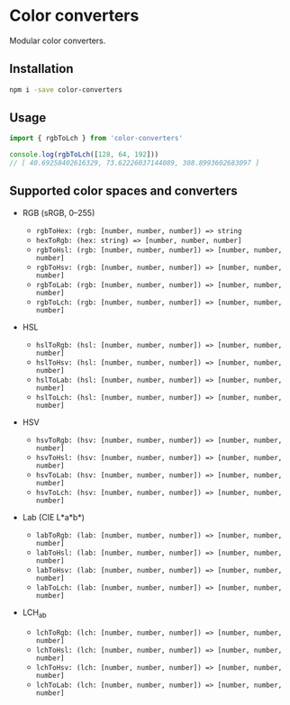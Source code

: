 # Color converters

Modular color converters.

## Installation

```bash
npm i -save color-converters
```

## Usage

```js
import { rgbToLch } from 'color-converters'

console.log(rgbToLch([128, 64, 192]))
// [ 40.69258402616329, 73.62226037144089, 308.8993602683097 ]
```

## Supported color spaces and converters

* RGB (sRGB, 0–255)

  * `rgbToHex: (rgb: [number, number, number]) => string`
  * `hexToRgb: (hex: string) => [number, number, number]`
  * `rgbToHsl: (rgb: [number, number, number]) => [number, number, number]`
  * `rgbToHsv: (rgb: [number, number, number]) => [number, number, number]`
  * `rgbToLab: (rgb: [number, number, number]) => [number, number, number]`
  * `rgbToLch: (rgb: [number, number, number]) => [number, number, number]`

* HSL

  * `hslToRgb: (hsl: [number, number, number]) => [number, number, number]`
  * `hslToHsv: (hsl: [number, number, number]) => [number, number, number]`
  * `hslToLab: (hsl: [number, number, number]) => [number, number, number]`
  * `hslToLch: (hsl: [number, number, number]) => [number, number, number]`

* HSV

  * `hsvToRgb: (hsv: [number, number, number]) => [number, number, number]`
  * `hsvToHsl: (hsv: [number, number, number]) => [number, number, number]`
  * `hsvToLab: (hsv: [number, number, number]) => [number, number, number]`
  * `hsvToLch: (hsv: [number, number, number]) => [number, number, number]`

* Lab (CIE L\*a\*b\*)

  * `labToRgb: (lab: [number, number, number]) => [number, number, number]`
  * `labToHsl: (lab: [number, number, number]) => [number, number, number]`
  * `labToHsv: (lab: [number, number, number]) => [number, number, number]`
  * `labToLch: (lab: [number, number, number]) => [number, number, number]`

* LCH<sub>ab</sub>

  * `lchToRgb: (lch: [number, number, number]) => [number, number, number]`
  * `lchToHsl: (lch: [number, number, number]) => [number, number, number]`
  * `lchToHsv: (lch: [number, number, number]) => [number, number, number]`
  * `lchToLab: (lch: [number, number, number]) => [number, number, number]`
